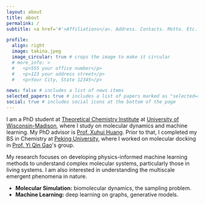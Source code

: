 ```yaml
---
layout: about
title: about
permalink: /
subtitle: <a href='#'>Affiliations</a>. Address. Contacts. Motto. Etc.

profile:
  align: right
  image: takina.jpeg
  image_circular: true # crops the image to make it circular
  # more_info: >
  #   <p>555 your office number</p>
  #   <p>123 your address street</p>
  #   <p>Your City, State 12345</p>

news: false # includes a list of news items
selected_papers: true # includes a list of papers marked as "selected={true}"
social: true # includes social icons at the bottom of the page
---
```


I am a PhD student at [Theoretical Chemistry Institute](https://tci.chem.wisc.edu/) at [University of Wisconsin-Madison](https://www.wisc.edu/), where I study on molecular dynamics and machine learning. My PhD advisor is [Prof. Xuhui Huang](https://huang.chem.wisc.edu/).
Prior to that, I completed my BS in Chemistry at [Peking University](https://www.pku.edu.cn/), where I worked on molecular docking in [Prof. Yi Qin Gao](https://www.chem.pku.edu.cn/gaoyq/)'s group. 

My research focuses on developing physics-informed machine learning methods to understand complex molecular systems, particularly those in living systems. I am also interested in understanding the multiscale emergent phenomena in nature.
- **Molecular Simulation:** biomolecular dynamics, the sampling problem.
- **Machine Learning:** deep learning on graphs, generative models.